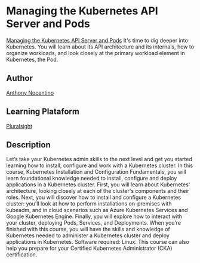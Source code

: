 # Managing the Kubernetes API Server and Pods

[Managing the Kubernetes API Server and Pods](https://app.pluralsight.com/library/courses/managing-kubernetes-api-server-pods)
It's time to dig deeper into Kubernetes. You will learn about its API architecture and its internals, how to organize workloads, and look closely at the primary workload element in Kubernetes, the Pod.

## Author
[Anthony Nocentino](https://app.pluralsight.com/profile/author/anthony-nocentino)

## Learning Plataform
[Pluralsight](https://www.pluralsight.com/)

## Description
Let’s take your Kubernetes admin skills to the next level and get you started learning how to install, configure and work with a Kubernetes cluster. In this course, Kubernetes Installation and Configuration Fundamentals, you will learn foundational knowledge needed to install, configure and deploy applications in a Kubernetes cluster. First, you will learn about Kubernetes' architecture, looking closely at each of the cluster's components and their roles. Next, you will discover how to install and configure a Kubernetes cluster: you'll look at how to perform installations on-premises with kubeadm, and in cloud scenarios such as Azure Kubernetes Services and Google Kubernetes Engine. Finally, you will explore how to interact with your cluster, deploying Pods, Services, and Deployments. When you’re finished with this course, you will have the skills and knowledge of Kubernetes needed to administer a Kubernetes cluster and deploy applications in Kubernetes. Software required: Linux. This course can also help you prepare for your Certified Kubernetes Administrator (CKA) certification.
